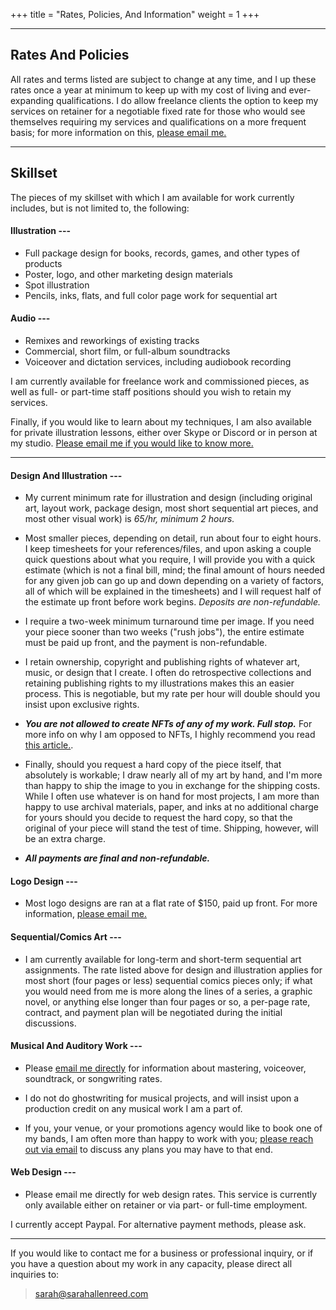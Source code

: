 +++
title = "Rates, Policies, And Information"
weight = 1
+++


---

## Rates And Policies

All rates and terms listed are subject to change at any time, and I up these rates once a year at minimum to keep up with my cost of living and ever-expanding qualifications. I do allow freelance clients the option to keep my services on retainer for a negotiable fixed rate for those who would see themselves requiring my services and qualifications on a more frequent basis; for more information on this, [please email me.](mailto:sarah@sarahallenreed.com)

---

## Skillset

The pieces of my skillset with which I am available for work currently includes, but is not limited to, the following:

#### Illustration ---
* Full package design for books, records, games, and other types of products
* Poster, logo, and other marketing design materials
* Spot illustration
* Pencils, inks, flats, and full color page work for sequential art

#### Audio ---
* Remixes and reworkings of existing tracks
* Commercial, short film, or full-album soundtracks
* Voiceover and dictation services, including audiobook recording

I am currently available for freelance work and commissioned pieces, as well as full- or part-time staff positions should you wish to retain my services.

Finally, if you would like to learn about my techniques, I am also available for private illustration lessons, either over Skype or Discord or in person at my studio. [Please email me if you would like to know more.](mailto:sarah@sarahallenreed.com)

---

#### Design And Illustration ---

* My current minimum rate for illustration and design (including original art, layout work, package design, most short sequential art pieces, and most other visual work) is _65/hr, minimum 2 hours._

* Most smaller pieces, depending on detail, run about four to eight hours. I keep timesheets for your references/files, and upon asking a couple quick questions about what you require, I will provide you with a quick estimate (which is not a final bill, mind; the final amount of hours needed for any given job can go up and down depending on a variety of factors, all of which will be explained in the timesheets) and I will request half of the estimate up front before work begins. _Deposits are non-refundable._   

* I require a two-week minimum turnaround time per image. If you need your piece sooner than two weeks ("rush jobs"), the entire estimate must be paid up front, and the payment is non-refundable.

* I retain ownership, copyright and publishing rights of whatever art, music, or design that I create. I often do retrospective collections and retaining publishing rights to my illustrations makes this an easier process. This is negotiable, but my rate per hour will double should you insist upon exclusive rights.

* ___You are not allowed to create NFTs of any of my work. Full stop.___ For more info on why I am opposed to NFTs, I highly recommend you read [this article.](https://www.ntdaily.com/nfts-are-not-just-bad-for-the-environment-they-are-also-stupid/).

* Finally, should you request a hard copy of the piece itself, that absolutely is workable; I draw nearly all of my art by hand, and I'm more than happy to ship the image to you in exchange for the shipping costs. While I often use whatever is on hand for most projects, I am more than happy to use archival materials, paper, and inks at no additional charge for yours should you decide to request the hard copy, so that the original of your piece will stand the test of time. Shipping, however, will be an extra charge.

* ___All payments are final and non-refundable.___

#### Logo Design ---

* Most logo designs are ran at a flat rate of $150, paid up front. For more information, [please email me.](mailto:sarah@sarahallenreed.com)

#### Sequential/Comics Art ---

* I am currently available for long-term and short-term sequential art assignments. The rate listed above for design and illustration applies for most short (four pages or less) sequential comics pieces only; if what you would need from me is more along the lines of a series, a graphic novel, or anything else longer than four pages or so, a per-page rate, contract, and payment plan will be negotiated during the initial discussions.

#### Musical And Auditory Work ---

* Please [email me directly](mailto:sarah@sarahallenreed.com) for information about mastering, voiceover, soundtrack, or songwriting rates.

* I do not do ghostwriting for musical projects, and will insist upon a production credit on any musical work I am a part of.

* If you, your venue, or your promotions agency would like to book one of my bands, I am often more than happy to work with you; [please reach out via email](mailto:sarah@sarahallenreed.com) to discuss any plans you may have to that end.

#### Web Design ---

* Please email me directly for web design rates. This service is currently only available either on retainer or via part- or full-time employment.

I currently accept Paypal. For alternative payment methods, please ask.

---

If you would like to contact me for a business or professional inquiry, or if you have a question about my work in any capacity, please direct all inquiries to:

> [sarah@sarahallenreed.com](mailto:sarah@sarahallenreed.com)
